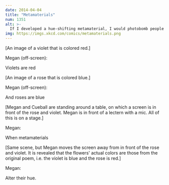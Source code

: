 ```yaml
---
date: 2014-04-04
title: "Metamaterials"
num: 1351
alt: >-
  If I developed a hue-shifting metamaterial, I would photobomb people's Instagram pics with a sheet of material that precisely undid the filter they were using.
img: https://imgs.xkcd.com/comics/metamaterials.png
---
```

[An image of a violet that is colored red.]

Megan (off-screen):

Violets are red

[An image of a rose that is colored blue.]

Megan (off-screen):

And roses are blue

[Megan and Cueball are standing around a table, on which a screen is in front of the rose and violet. Megan is in front of a lectern with a mic. All of this is on a stage.]

Megan:

When metamaterials

[Same scene, but Megan moves the screen away from in front of the rose and violet. It is revealed that the flowers' actual colors are those from the original poem, i.e. the violet is blue and the rose is red.]

Megan:

Alter their hue.
